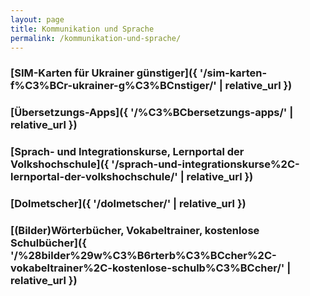 ```yaml
---
layout: page
title: Kommunikation und Sprache
permalink: /kommunikation-und-sprache/
---
```


### [SIM\-Karten für Ukrainer günstiger]({ '/sim-karten-f%C3%BCr-ukrainer-g%C3%BCnstiger/' | relative_url })

### [Übersetzungs\-Apps]({ '/%C3%BCbersetzungs-apps/' | relative_url })

### [Sprach\- und Integrationskurse, Lernportal der Volkshochschule]({ '/sprach-und-integrationskurse%2C-lernportal-der-volkshochschule/' | relative_url })

### [Dolmetscher]({ '/dolmetscher/' | relative_url })

### [(Bilder)Wörterbücher, Vokabeltrainer, kostenlose Schulbücher]({ '/%28bilder%29w%C3%B6rterb%C3%BCcher%2C-vokabeltrainer%2C-kostenlose-schulb%C3%BCcher/' | relative_url })

